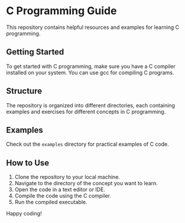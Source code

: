 # C Programming Guide

This repository contains helpful resources and examples for learning C programming.

## Getting Started

To get started with C programming, make sure you have a C compiler installed on your system. You can use gcc for compiling C programs.

## Structure

The repository is organized into different directories, each containing examples and exercises for different concepts in C programming.

## Examples

Check out the `examples` directory for practical examples of C code.

## How to Use

1. Clone the repository to your local machine.
2. Navigate to the directory of the concept you want to learn.
3. Open the code in a text editor or IDE.
4. Compile the code using the C compiler.
5. Run the compiled executable.

Happy coding!